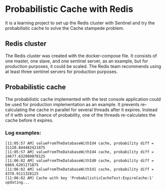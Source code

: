 # Probabilistic Cache with Redis
It is a learning project to set up the Redis cluster with Sentinel and try the probabilistic cache to solve the Cache stampede problem.
## Redis cluster
The Redis cluster was created with the docker-compose file. It consists of one master, one slave, and one sentinel server, as an example, but for production purposes, it could be scaled. The Redis team recommends using at least three sentinel servers for production purposes.
## Probabilistic cache
The probabilistic cache implemented with the test console application could be used for production implementation as an example.
It prevents re-calculating the cache in parallel for several threads after it expires. Instead of it with some chance of probability, one of the threads re-calculates the cache before it expires.

### Log examples:
```
[11:05:57 AM] valueFromTheDatabaseWithId4 cache, probability diff = 31120.844482421875
[11:05:57 AM] valueFromTheDatabaseWithId4 cache, probability diff = 24677.632080078125
[11:06:02 AM] valueFromTheDatabaseWithId0 cache, probability diff = 6869.6201171875
[11:06:02 AM] valueFromTheDatabaseWithId1 cache, probability diff = 4378.9111328125
[11:06:02 AM] Cache with key 'ProbabilisticCacheTest:ExpireCache:1' updating...
```
